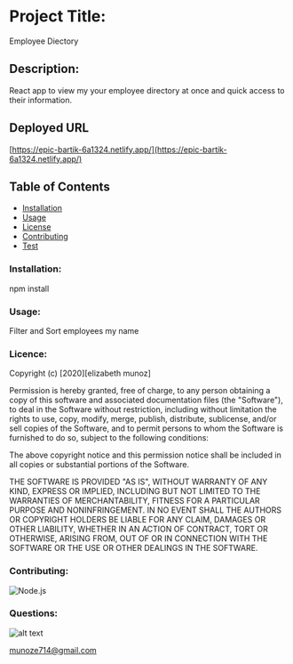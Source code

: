 # Project Title:

Employee Diectory

## Description:

React app to view my your employee directory at once and quick access to their information.

## Deployed URL

[https://epic-bartik-6a1324.netlify.app/](https://epic-bartik-6a1324.netlify.app/)

## Table of Contents

- [Installation](#Installation)
- [Usage](#Usage)
- [License](#License)
- [Contributing](#Contributing)
- [Test](#Test)

### Installation:

npm install

### Usage:

Filter and Sort employees my name

### Licence:

Copyright (c) [2020][elizabeth munoz]

Permission is hereby granted, free of charge, to any person obtaining a copy
of this software and associated documentation files (the "Software"), to deal
in the Software without restriction, including without limitation the rights
to use, copy, modify, merge, publish, distribute, sublicense, and/or sell
copies of the Software, and to permit persons to whom the Software is
furnished to do so, subject to the following conditions:

The above copyright notice and this permission notice shall be included in all
copies or substantial portions of the Software.

THE SOFTWARE IS PROVIDED "AS IS", WITHOUT WARRANTY OF ANY KIND, EXPRESS OR
IMPLIED, INCLUDING BUT NOT LIMITED TO THE WARRANTIES OF MERCHANTABILITY,
FITNESS FOR A PARTICULAR PURPOSE AND NONINFRINGEMENT. IN NO EVENT SHALL THE
AUTHORS OR COPYRIGHT HOLDERS BE LIABLE FOR ANY CLAIM, DAMAGES OR OTHER
LIABILITY, WHETHER IN AN ACTION OF CONTRACT, TORT OR OTHERWISE, ARISING FROM,
OUT OF OR IN CONNECTION WITH THE SOFTWARE OR THE USE OR OTHER DEALINGS IN THE
SOFTWARE.

### Contributing:

![Node.js](https://img.shields.io/badge/Contributor%20Covenant-v2.0%20adopted-ff69b4.svg)

### Questions:

![alt text](https://avatars0.githubusercontent.com/u/59346164?v=4)

[munoze714@gmail.com
](munoze714@gmail.com)
